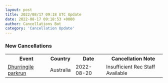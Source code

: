 ```yaml
---
layout: post
title: 2022/08/17 09:18 UTC Update
date: 2022-08-17 09:18:53 +0000
author: Cancellations Bot
category: 'Cancellation Update'
---
```


<h3>New Cancellations</h3>
<div class='hscrollable'>
<table style='width: 100%'>
    <tr>
        <th>Event</th>
        <th>Country</th>
        <th>Date</th>
        <th>Cancellation Note</th>
    </tr>
    <tr>
        <td><a href="">Dhurringile parkrun</a></td>
        <td>Australia</td>
        <td>2022-08-20</td>
        <td>Insufficient Rec Staff Available</td>
    </tr>
</table>
</div>

